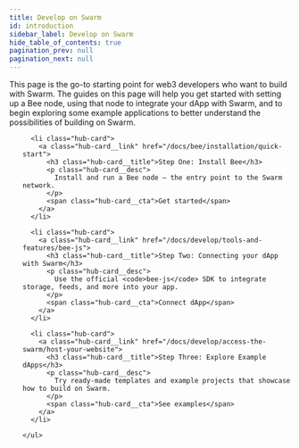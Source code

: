 ```yaml
---
title: Develop on Swarm
id: introduction
sidebar_label: Develop on Swarm
hide_table_of_contents: true
pagination_prev: null
pagination_next: null
---
```


<div class="hub-wrap">

  <div class="hub-hero">
    <div class="container">
      <p class="hub-sub">
        This page is the go-to starting point for web3 developers who want to build with Swarm. The guides on this page will help you get started with setting up a Bee node, using that node to integrate your dApp with Swarm, and to begin exploring some example applications to better understand the possibilities of building on Swarm.
      </p>
    </div>
  </div>

  <div class="container">
    <ul class="hub-grid">

      <li class="hub-card">
        <a class="hub-card__link" href="/docs/bee/installation/quick-start">
          <h3 class="hub-card__title">Step One: Install Bee</h3>
          <p class="hub-card__desc">
            Install and run a Bee node — the entry point to the Swarm network.
          </p>
          <span class="hub-card__cta">Get started</span>
        </a>
      </li>

      <li class="hub-card">
        <a class="hub-card__link" href="/docs/develop/tools-and-features/bee-js">
          <h3 class="hub-card__title">Step Two: Connecting your dApp with Swarm</h3>
          <p class="hub-card__desc">
            Use the official <code>bee-js</code> SDK to integrate storage, feeds, and more into your app.
          </p>
          <span class="hub-card__cta">Connect dApp</span>
        </a>
      </li>

      <li class="hub-card">
        <a class="hub-card__link" href="/docs/develop/access-the-swarm/host-your-website">
          <h3 class="hub-card__title">Step Three: Explore Example dApps</h3>
          <p class="hub-card__desc">
            Try ready-made templates and example projects that showcase how to build on Swarm.
          </p>
          <span class="hub-card__cta">See examples</span>
        </a>
      </li>

    </ul>
  </div>

</div>
